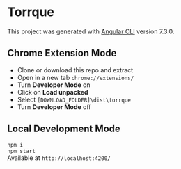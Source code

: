 # Torrque

This project was generated with [Angular CLI](https://github.com/angular/angular-cli) version 7.3.0.

## Chrome Extension Mode

* Clone or download this repo and extract
* Open in a new tab `chrome://extensions/`  
* Turn **Developer Mode** on  
* Click on **Load unpacked**  
* Select `[DOWNLOAD_FOLDER]\dist\torrque`  
* Turn **Developer Mode** off  


## Local Development Mode

```npm i```  
```npm start```  
Available at  `http://localhost:4200/`  

